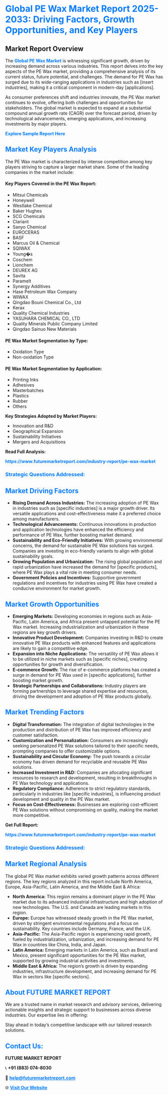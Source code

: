 <h1 style="color: #007BFF;">Global PE Wax Market Report 2025-2033: Driving Factors, Growth Opportunities, and Key Players</h1>

<section id="overview">
<h2>Market Report Overview</h2>
<p>The <a href="https://www.futuremarketreport.com/industry-report/pe-wax-market" style="color: #007BFF; text-decoration: none;"><strong>Global PE Wax Market</strong></a> is witnessing significant growth, driven by increasing demand across various industries. This report delves into the key aspects of the PE Wax market, providing a comprehensive analysis of its current status, future potential, and challenges. The demand for PE Wax has surged due to its wide-ranging applications in industries such as [insert industries], making it a critical component in modern-day [applications].</p>
<p>As consumer preferences shift and industries innovate, the PE Wax market continues to evolve, offering both challenges and opportunities for stakeholders. The global market is expected to expand at a substantial compound annual growth rate (CAGR) over the forecast period, driven by technological advancements, emerging applications, and increasing investments by major players.</p>
</section>

<section id="overview">
<p><a href="https://www.futuremarketreport.com/request-sample/reportId=91200" style="color: #007BFF; text-decoration: none;"><strong>Explore Sample Report Here</strong></a></p>
</section>

<section id="key-players">
<h2 style="color: #007BFF;">Market Key Players Analysis</h2>
<p>The PE Wax market is characterized by intense competition among key players striving to capture a larger market share. Some of the leading companies in the market include:</p>
<h4>Key Players Covered in the PE Wax Report:</h4>
<ul><li>Mitsui Chemicals</li><li>Honeywell</li><li>Westlake Chemical</li><li>Baker Hughes</li><li>SCG Chemicals</li><li>Clariant</li><li>Sanyo Chemical</li><li>EUROCERAS</li><li>BASF</li><li>Marcus Oil &amp; Chemical</li><li>SQIWAX</li><li>Young�s</li><li>Coschem</li><li>Lionchem</li><li>DEUREX AG</li><li>Savita</li><li>Paramelt</li><li>Synergy Additives</li><li>Hase Petroleum Wax Company</li><li>WIWAX</li><li>Qingdao Bouni Chemical Co., Ltd</li><li>Kerax</li><li>Quality Chemical Industries</li><li>YASUHARA CHEMICAL CO., LTD</li><li>Quality Minerals Public Company Limited</li><li>Qingdao Sainuo New Materials</li></ul>
<h4>PE Wax Market Segmentation by Type:</h4>
<ul><li>Oxidation Type</li><li>Non-oxidation Type</li></ul>

<h4>PE Wax Market Segmentation by Application:</h4>
<ul><li>Printing Inks</li><li>Adhesives</li><li>Masterbatches</li><li>Plastics</li><li>Rubber</li><li>Others</li></ul>
<p><strong>Key Strategies Adopted by Market Players:</strong></p>
<ul>
<li>Innovation and R&D</li>
<li>Geographical Expansion</li>
<li>Sustainability Initiatives</li>
<li>Mergers and Acquisitions</li>
</ul>
</section>

<section>
<p><strong>Read Full Analysis: </strong></p><a href="https://www.futuremarketreport.com/industry-report/pe-wax-market" style="color: #007BFF; text-decoration: none;"><strong>https://www.futuremarketreport.com/industry-report/pe-wax-market</strong></a>
<h3 style="color: #007BFF;">Strategic Questions Addressed:</h3>
</section>

<section id="driving-factors">
<h2 style="color: #007BFF;">Market Driving Factors</h2>
<ul>
<li><strong>Rising Demand Across Industries:</strong> The increasing adoption of PE Wax in industries such as [specific industries] is a major growth driver. Its versatile applications and cost-effectiveness make it a preferred choice among manufacturers.</li>
<li><strong>Technological Advancements:</strong> Continuous innovations in production and application technologies have enhanced the efficiency and performance of PE Wax, further boosting market demand.</li>
<li><strong>Sustainability and Eco-Friendly Initiatives:</strong> With growing environmental concerns, the demand for sustainable PE Wax solutions has surged. Companies are investing in eco-friendly variants to align with global sustainability goals.</li>
<li><strong>Growing Population and Urbanization:</strong> The rising global population and rapid urbanization have increased the demand for [specific products], where PE Wax plays a vital role in meeting consumer needs.</li>
<li><strong>Government Policies and Incentives:</strong> Supportive government regulations and incentives for industries using PE Wax have created a conducive environment for market growth.</li>
</ul>
</section>

<section id="growth-opportunities">
<h2 style="color: #007BFF;">Market Growth Opportunities</h2>
<ul>
<li><strong>Emerging Markets:</strong> Developing economies in regions such as Asia-Pacific, Latin America, and Africa present untapped potential for the PE Wax market. Increasing industrialization and urbanization in these regions are key growth drivers.</li>
<li><strong>Innovative Product Development:</strong> Companies investing in R&D to create innovative PE Wax products with enhanced features and applications are likely to gain a competitive edge.</li>
<li><strong>Expansion into Niche Applications:</strong> The versatility of PE Wax allows it to be utilized in niche markets such as [specific niches], creating opportunities for growth and diversification.</li>
<li><strong>E-commerce Growth:</strong> The rise of e-commerce platforms has created a surge in demand for PE Wax used in [specific applications], further boosting market growth.</li>
<li><strong>Strategic Partnerships and Collaborations:</strong> Industry players are forming partnerships to leverage shared expertise and resources, driving the development and adoption of PE Wax products globally.</li>
</ul>
</section>

<section id="trending-factors">
<h2 style="color: #007BFF;">Market Trending Factors</h2>
<ul>
<li><strong>Digital Transformation:</strong> The integration of digital technologies in the production and distribution of PE Wax has improved efficiency and customer satisfaction.</li>
<li><strong>Customization and Personalization:</strong> Consumers are increasingly seeking personalized PE Wax solutions tailored to their specific needs, prompting companies to offer customizable options.</li>
<li><strong>Sustainability and Circular Economy:</strong> The push towards a circular economy has driven demand for recyclable and reusable PE Wax solutions.</li>
<li><strong>Increased Investment in R&D:</strong> Companies are allocating significant resources to research and development, resulting in breakthroughs in PE Wax technology and applications.</li>
<li><strong>Regulatory Compliance:</strong> Adherence to strict regulatory standards, particularly in industries like [specific industries], is influencing product development and quality in the PE Wax market.</li>
<li><strong>Focus on Cost-Effectiveness:</strong> Businesses are exploring cost-efficient PE Wax solutions without compromising on quality, making the market more competitive.</li>
</ul>
</section>

<section>
<p><strong>Get Full Report: </strong></p><a href="https://www.futuremarketreport.com/industry-report/pe-wax-market" style="color: #007BFF; text-decoration: none;"><strong>https://www.futuremarketreport.com/industry-report/pe-wax-market</strong></a>
<h3 style="color: #007BFF;">Strategic Questions Addressed:</h3>
</section>


<section id="regional-analysis">
<h2 style="color: #007BFF;">Market Regional Analysis</h2>
<p>The global PE Wax market exhibits varied growth patterns across different regions. The key regions analyzed in this report include North America, Europe, Asia-Pacific, Latin America, and the Middle East & Africa:</p>
<ul>
<li><strong>North America:</strong> This region remains a dominant player in the PE Wax market due to its advanced industrial infrastructure and high adoption of new technologies. The U.S. and Canada are leading markets in this region.</li>
<li><strong>Europe:</strong> Europe has witnessed steady growth in the PE Wax market, driven by stringent environmental regulations and a focus on sustainability. Key countries include Germany, France, and the U.K.</li>
<li><strong>Asia-Pacific:</strong> The Asia-Pacific region is experiencing rapid growth, fueled by industrialization, urbanization, and increasing demand for PE Wax in countries like China, India, and Japan.</li>
<li><strong>Latin America:</strong> Emerging markets in Latin America, such as Brazil and Mexico, present significant opportunities for the PE Wax market, supported by growing industrial activities and investments.</li>
<li><strong>Middle East & Africa:</strong> The region’s growth is driven by expanding industries, infrastructure development, and increasing demand for PE Wax in sectors like [specific sectors].</li>
</ul>
</section>

<footer>
<h2 style="color: #007BFF;">About FUTURE MARKET REPORT</h2>
<p>We are a trusted name in market research and advisory services, delivering actionable insights and strategic support to businesses across diverse industries. Our expertise lies in offering:</p>

<p>Stay ahead in today’s competitive landscape with our tailored research solutions.</p>

<h2 style="color: #007BFF;">Contact Us:</h2>
<p><strong>FUTURE MARKET REPORT</strong></p>
<p>📞 <strong>+91 (883) 074-8030</strong></p>
<p>📧 <strong><a href="mailto:help@futuremarketreport.com" style="color: #007BFF;">help@futuremarketreport.com</a></strong></p>
<p>🌐 <strong><a href="https://www.futuremarketreport.com/" style="color: #007BFF;">Visit Our Website</a></strong></p>
</footer>